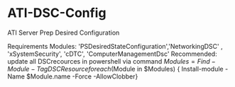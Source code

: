 # ATI-DSC-Config
ATI Server Prep Desired Configuration

Requirements
  Modules: 'PSDesiredStateConfiguration','NetworkingDSC' , 'xSystemSecurity', 'cDTC', 'ComputerManagementDsc'
  Recommended: update all DSCrecources in powershell via command 
    $Modules = Find-Module -Tag DSCResource
    foreach($Module in $Modules) { Install-module -Name $Module.name -Force -AllowClobber}
